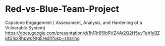 # Red-vs-Blue-Team-Project
Capstone Engagement ( Assessment, Analysis,  and Hardening of a Vulnerable System)
https://docs.google.com/presentation/d/1h1Rr85IbRVZ4At2Q2H5uvTeh1yBZptS1sxRhpwdNrgE/edit?usp=sharing

